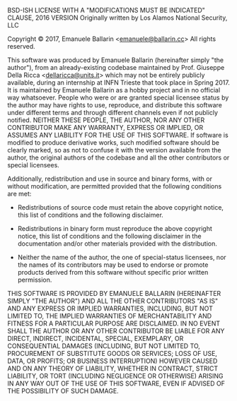 BSD-ISH LICENSE WITH A "MODIFICATIONS MUST BE INDICATED" CLAUSE, 2016 VERSION
Originally written by Los Alamos National Security, LLC

Copyright © 2017, Emanuele Ballarin <<emanuele@ballarin.cc>>
All rights reserved.

This software was produced by Emanuele Ballarin (hereinafter simply "the author"), from an already-existing codebase maintained by Prof. Giuseppe Della Ricca <<dellaricca@units.it>> which may not be entirely publicly available, during an internship at INFN Trieste that took place in Spring 2017. It is maintained by Emanuele Ballarin as a hobby project and in no official way whatsoever. People who were or are granted special licensee status by the author may have rights to use, reproduce, and distribute this software under different terms and through different channels even if not publicly notified.
NEITHER THESE PEOPLE, THE AUTHOR, NOR ANY OTHER CONTRIBUTOR MAKE ANY WARRANTY, EXPRESS OR IMPLIED, OR ASSUMES ANY LIABILITY FOR THE USE OF THIS SOFTWARE.
If software is modified to produce derivative works, such modified software should be clearly marked, so as not to confuse it with the version available from the author, the original authors of the codebase and all the other contributors or special licensees.

Additionally, redistribution and use in source and binary forms, with or without modification, are permitted provided that the following conditions are met:

* Redistributions of source code must retain the above copyright notice, this list of conditions and the following disclaimer.

* Redistributions in binary form must reproduce the above copyright notice, this list of conditions and the following disclaimer in the documentation and/or other materials provided with the distribution.

* Neither the name of the author, the one of special-status licensees, nor the names of its contributors may be used to endorse or promote products derived from this software without specific prior written permission.

THIS SOFTWARE IS PROVIDED BY EMANUELE BALLARIN (HEREINAFTER SIMPLY "THE AUTHOR") AND ALL THE OTHER CONTRIBUTORS "AS IS" AND ANY EXPRESS OR IMPLIED WARRANTIES, INCLUDING, BUT NOT LIMITED TO, THE IMPLIED WARRANTIES OF MERCHANTABILITY AND FITNESS FOR A PARTICULAR PURPOSE ARE DISCLAIMED. IN NO EVENT SHALL THE AUTHOR OR ANY OTHER CONTRIBUTOR BE LIABLE FOR ANY DIRECT, INDIRECT, INCIDENTAL, SPECIAL, EXEMPLARY, OR CONSEQUENTIAL DAMAGES (INCLUDING, BUT NOT LIMITED TO, PROCUREMENT OF SUBSTITUTE GOODS OR SERVICES; LOSS OF USE, DATA, OR PROFITS; OR BUSINESS INTERRUPTION) HOWEVER CAUSED AND ON ANY THEORY OF LIABILITY, WHETHER IN CONTRACT, STRICT LIABILITY, OR TORT (INCLUDING NEGLIGENCE OR OTHERWISE) ARISING IN ANY WAY OUT OF THE USE OF THIS SOFTWARE, EVEN IF ADVISED OF THE POSSIBILITY OF SUCH DAMAGE.